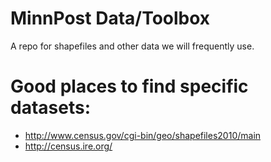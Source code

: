 # MinnPost Data/Toolbox

A repo for shapefiles and other data we will frequently use.

# Good places to find specific datasets:
- http://www.census.gov/cgi-bin/geo/shapefiles2010/main
- http://census.ire.org/